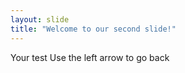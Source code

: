 ```yaml
---
layout: slide 
title: "Welcome to our second slide!"
---
```

Your test
Use the left arrow to go back
